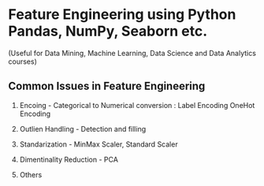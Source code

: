 # Feature Engineering using Python Pandas, NumPy, Seaborn etc.
(Useful for Data Mining, Machine Learning, Data Science and Data Analytics courses)

Common Issues in Feature Engineering
------------------------------------

1. Encoing - Categorical to Numerical conversion : Label Encoding OneHot Encoding

2. Outlien Handling - Detection and filling

3. Standarization - MinMax Scaler, Standard Scaler

4. Dimentinality Reduction - PCA

5. Others
